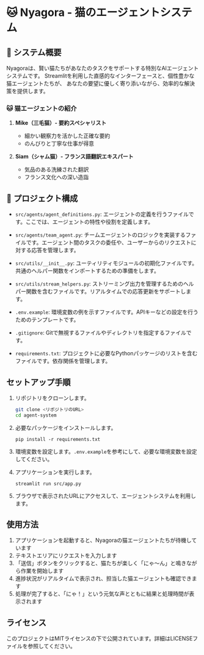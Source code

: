 # 🐱 Nyagora - 猫のエージェントシステム

## 🌟 システム概要

Nyagoraは、賢い猫たちがあなたのタスクをサポートする特別なAIエージェントシステムです。
Streamlitを利用した直感的なインターフェースと、個性豊かな猫エージェントたちが、
あなたの要望に優しく寄り添いながら、効率的な解決策を提供します。

### 🐱 猫エージェントの紹介

1. **Mike（三毛猫）- 要約スペシャリスト**
   - 細かい観察力を活かした正確な要約
   - のんびりと丁寧な仕事が得意

2. **Siam（シャム猫）- フランス語翻訳エキスパート**
   - 気品のある洗練された翻訳
   - フランス文化への深い造詣

## 📁 プロジェクト構成
- `src/agents/agent_definitions.py`: エージェントの定義を行うファイルです。ここでは、エージェントの特性や役割を定義します。

- `src/agents/team_agent.py`: チームエージェントのロジックを実装するファイルです。エージェント間のタスクの委任や、ユーザーからのリクエストに対する応答を管理します。

- `src/utils/__init__.py`: ユーティリティモジュールの初期化ファイルです。共通のヘルパー関数をインポートするための準備をします。

- `src/utils/stream_helpers.py`: ストリーミング出力を管理するためのヘルパー関数を含むファイルです。リアルタイムでの応答更新をサポートします。

- `.env.example`: 環境変数の例を示すファイルです。APIキーなどの設定を行うためのテンプレートです。

- `.gitignore`: Gitで無視するファイルやディレクトリを指定するファイルです。

- `requirements.txt`: プロジェクトに必要なPythonパッケージのリストを含むファイルです。依存関係を管理します。

## セットアップ手順

1. リポジトリをクローンします。
   ```bash
   git clone <リポジトリのURL>
   cd agent-system
   ```

2. 必要なパッケージをインストールします。
   ```
   pip install -r requirements.txt
   ```

3. 環境変数を設定します。`.env.example`を参考にして、必要な環境変数を設定してください。

4. アプリケーションを実行します。
   ```
   streamlit run src/app.py
   ```

5. ブラウザで表示されたURLにアクセスして、エージェントシステムを利用します。

## 使用方法

1. アプリケーションを起動すると、Nyagoraの猫エージェントたちが待機しています
2. テキストエリアにリクエストを入力します
3. 「送信」ボタンをクリックすると、猫たちが楽しく「にゃ～ん」と鳴きながら作業を開始します
4. 進捗状況がリアルタイムで表示され、担当した猫エージェントも確認できます
5. 処理が完了すると、「にゃ！」という元気な声とともに結果と処理時間が表示されます


## ライセンス

このプロジェクトはMITライセンスの下で公開されています。詳細はLICENSEファイルを参照してください。

